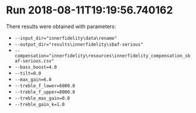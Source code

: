 # Run 2018-08-11T19:19:56.740162
There results were obtained with parameters:
* `--input_dir="innerfidelity\data\rename"`
* `--output_dir="results\innerfidelity\sbaf-serious"`
* `--compensation="innerfidelity\resources\innerfidelity_compensation_sbaf-serious.csv"`
* `--bass_boost=4.0`
* `--tilt=0.0`
* `--max_gain=6.0`
* `--treble_f_lower=6000.0`
* `--treble_f_upper=8000.0`
* `--treble_max_gain=0.0`
* `--treble_gain_k=1.0`